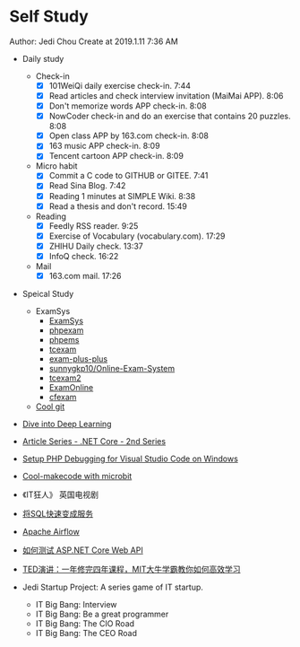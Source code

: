 # Self Study

Author: Jedi Chou
Create at 2019.1.11 7:36 AM

* Daily study
  * Check-in
    -[x] 101WeiQi daily exercise check-in. 7:44
    -[x] Read articles and check interview invitation (MaiMai APP). 8:06
    -[x] Don't memorize words APP check-in. 8:08
    -[x] NowCoder check-in and do an exercise that contains 20 puzzles. 8:08
    -[x] Open class APP by 163.com check-in. 8:08
    -[x] 163 music APP check-in. 8:09
    -[x] Tencent cartoon APP check-in. 8:09

  * Micro habit
    -[x] Commit a C code to GITHUB or GITEE. 7:41
    -[x] Read Sina Blog. 7:42
    -[x] Reading 1 minutes at SIMPLE Wiki. 8:38
    -[x] Read a thesis and don't record. 15:49

  * Reading
    -[x] Feedly RSS reader. 9:25
    -[x] Exercise of Vocabulary (vocabulary.com). 17:29
    -[x] ZHIHU Daily check. 13:37
    -[x] InfoQ check. 16:22

  * Mail
    -[x] 163.com mail. 17:26

* Speical Study
  * ExamSys
    * [ExamSys](https://github.com/lrx0014/ExamSys)
    * [phpexam](https://sourceforge.net/projects/phpexam/)
    * [phpems](https://github.com/phpems/phpems)
    * [tcexam](https://www.oschina.net/p/tcexam/)
    * [exam-plus-plus](https://www.oschina.net/p/exam-plus-plus)
    * [sunnygkp10/Online-Exam-System](https://github.com/sunnygkp10/Online-Exam-System-)
    * [tcexam2](https://tcexam.org/)
    * [ExamOnline](https://github.com/wepeng/ExamOnline)
    * [cfexam](https://github.com/cforth/cfexam)
  * [Cool git](https://learngitbranching.js.org/?demo)
* [Dive into Deep Learning](http://d2l.ai/chapter_introduction/index.html)
* [Article Series - .NET Core - 2nd Series](https://www.infoq.com/articles/dotnet-core-article-second-series)
* [Setup PHP Debugging for Visual Studio Code on Windows](https://weblogs.asp.net/dixin/setup-php-debugging-for-visual-studio-code-on-windows)
* [Cool-makecode with microbit](https://makecode.microbit.org/)
* 《IT狂人》 英国电视剧
* [将SQL快速变成服务](https://github.com/alash3al/sqler)
* [Apache Airflow](https://airflow.apache.org/)
* [如何测试 ASP.NET Core Web API](https://www.infoq.cn/article/4Z59Jy7ptKNERdv-o8Qp)
* [TED演讲：一年修完四年课程，MIT大牛学霸教你如何高效学习](https://weibo.com/tv/v/HaRr9qICE?fid=1034:4325782923729307)

* Jedi Startup Project: A series game of IT startup.
  * IT Big Bang: Interview
  * IT Big Bang: Be a great programmer
  * IT Big Bang: The CIO Road
  * IT Big Bang: The CEO Road
